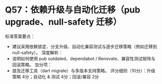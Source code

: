 # Q57：依赖升级与自动化迁移（pub upgrade、null-safety 迁移）

标准答案要点：
- 建议采用依赖锁定、分支升级、自动化兼容测试与逐步迁移策略（例如迁移到 null-safety）。
深度解析：
- 说明如何使用 pub outdated、dependabot / Renovate、兼容性测试矩阵与回滚策略。
加分项：
- 提及迁移工具（dart migrate）与多版本支持策略。
评分细则（10分）：升级策略 4分；自动化 & 测试 4分；回滚/兼容 2分
